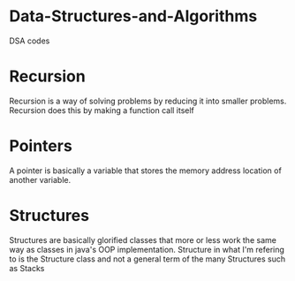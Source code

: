 # Data-Structures-and-Algorithms
DSA codes

# Recursion
Recursion is a way of solving problems by reducing it into smaller problems. Recursion does this by making a function call itself

# Pointers
A pointer is basically a variable that stores the memory address location of another variable.

# Structures
Structures are basically glorified classes that more or less work the same way as classes in java's OOP implementation. Structure in what I'm refering to is the Structure class and not a general term of the many Structures such as Stacks
